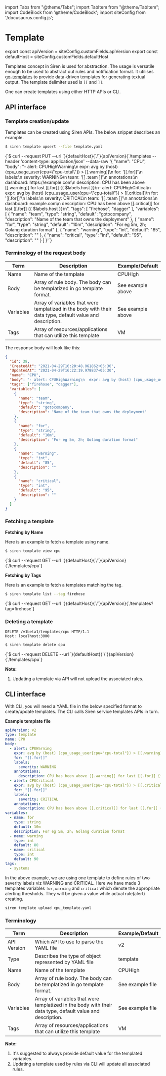 import Tabs from "@theme/Tabs";
import TabItem from "@theme/TabItem";
import CodeBlock from '@theme/CodeBlock';
import siteConfig from '/docusaurus.config.js';

# Template

export const apiVersion = siteConfig.customFields.apiVersion
export const defaultHost = siteConfig.customFields.defaultHost

Templates concept in Siren is used for abstraction. The usage is versatile enough to be used to abstract out rules and notification format. It utilises [go-templates](https://golang.org/pkg/text/template/) to provide data-driven templates for generating textual output. The template delimiter used is `[[` and `]]`.

One can create templates using either HTTP APIs or CLI.

## API interface

### Template creation/update

Templates can be created using Siren APIs. The below snippet describes an example.

<Tabs groupId="api">
  <TabItem value="cli" label="CLI" default>

```bash
$ siren template upsert --file template.yaml
```

  </TabItem>
  <TabItem value="http" label="HTTP">
    <CodeBlock className="language-bash">
    {`$ curl --request PUT
  --url `}{defaultHost}{`/`}{apiVersion}{`/templates
  --header 'content-type: application/json'
  --data-raw '{
    "name": "CPU",
    "body": "- alert: CPUHighWarning\n  expr: avg by (host) (cpu_usage_user{cpu=\"cpu-total\"}) > [[.warning]]\n  for: '[[.for]]'\n  labels:\n    severity: WARNING\n    team: '[[ .team ]]'\n  annotations:\n    dashboard: https://example.com\n    description: CPU has been above [[.warning]] for last [[.for]] {{ $labels.host }}\n- alert: CPUHighCritical\n  expr: avg by (host) (cpu_usage_user{cpu=\"cpu-total\"}) > [[.critical]]\n  for: '[[.for]]'\n  labels:\n    severity: CRITICAL\n    team: '[[ .team ]]'\n  annotations:\n    dashboard: example.com\n    description: CPU has been above [[.critical]] for last [[.for]] {{ $labels.host }}\n",
    "tags": [
        "firehose",
        "dagger"
    ],
    "variables": [
        {
            "name": "team",
            "type": "string",
            "default": "gotocompany",
            "description": "Name of the team that owns the deployment"
        },
        {
            "name": "for",
            "type": "string",
            "default": "10m",
            "description": "For eg 5m, 2h; Golang duration format"
        },
        {
            "name": "warning",
            "type": "int",
            "default": "85",
            "description": ""
        },
        {
            "name": "critical",
            "type": "int",
            "default": "95",
            "description": ""
        }
    ]
}'`}
    </CodeBlock>
  </TabItem>
</Tabs>

### Terminology of the request body

| Term      | Description                                                                                               | Example/Default   |
| --------- | --------------------------------------------------------------------------------------------------------- | ----------------- |
| Name      | Name of the template                                                                                      | CPUHigh           |
| Body      | Array of rule body. The body can be templatized in go template format.                                    | See example above |
| Variables | Array of variables that were templatized in the body with their data type, default value and description. | See example above |
| Tags      | Array of resources/applications that can utilize this template                                            | VM                |

The response body will look like this:

```json
{
  "id": 38,
  "CreatedAt": "2021-04-29T16:20:48.061862+05:30",
  "UpdatedAt": "2021-04-29T16:22:19.978837+05:30",
  "name": "CPU",
  "body": "- alert: CPUHighWarning\n  expr: avg by (host) (cpu_usage_user{cpu=\"cpu-total\"}) > [[.warning]]\n  for: '[[.for]]'\n  labels:\n    severity: WARNING\n    team: '[[ .team ]]'\n  annotations:\n    dashboard: https://example.com\n    description: CPU has been above [[.warning]] for last [[.for]] {{ $labels.host }}\n- alert: CPUHighCritical\n  expr: avg by (host) (cpu_usage_user{cpu=\"cpu-total\"}) > [[.critical]]\n  for: '[[.for]]'\n  labels:\n    severity: CRITICAL\n    team: '[[ .team ]]'\n  annotations:\n    dashboard: example.com\n    description: CPU has been above [[.critical]] for last [[.for]] {{ $labels.host }}\n",
  "tags": ["firehose", "dagger"],
  "variables": [
    {
      "name": "team",
      "type": "string",
      "default": "gotocompany",
      "description": "Name of the team that owns the deployment"
    },
    {
      "name": "for",
      "type": "string",
      "default": "10m",
      "description": "For eg 5m, 2h; Golang duration format"
    },
    {
      "name": "warning",
      "type": "int",
      "default": "85",
      "description": ""
    },
    {
      "name": "critical",
      "type": "int",
      "default": "95",
      "description": ""
    }
  ]
}
```

### Fetching a template

**Fetching by Name**

Here is an example to fetch a template using name.

<Tabs groupId="api">
  <TabItem value="cli" label="CLI" default>

```bash
$ siren template view cpu
```

  </TabItem>
  <TabItem value="http" label="HTTP">
    <CodeBlock className="language-bash">
    {`$ curl --request GET
  --url `}{defaultHost}{`/`}{apiVersion}{`/templates/cpu`}
    </CodeBlock>
  </TabItem>
</Tabs>

**Fetching by Tags**

Here is an example to fetch a templates matching the tag.

<Tabs groupId="api">
  <TabItem value="cli" label="CLI" default>

```bash
$ siren template list --tag firehose
```

  </TabItem>
  <TabItem value="http" label="HTTP">
    <CodeBlock className="language-bash">
    {`$ curl --request GET
  --url `}{defaultHost}{`/`}{apiVersion}{`/templates?tag=firehose`}
    </CodeBlock>
  </TabItem>
</Tabs>

### Deleting a template

```text
DELETE /v1beta1/templates/cpu HTTP/1.1
Host: localhost:3000
```

<Tabs groupId="api">
  <TabItem value="cli" label="CLI" default>

```bash
$ siren template delete cpu
```

  </TabItem>
  <TabItem value="http" label="HTTP">
    <CodeBlock className="language-bash">
    {`$ curl --request DELETE
  --url `}{defaultHost}{`/`}{apiVersion}{`/templates/cpu`}
    </CodeBlock>
  </TabItem>
</Tabs>


**Note:**

1. Updating a template via API will not upload the associated rules.

## CLI interface

With CLI, you will need a YAML file in the below specified format to create/update templates. The CLI calls Siren
service templates APIs in turn.

**Example template file**

```yaml
apiVersion: v2
type: template
name: CPU
body:
  - alert: CPUWarning
    expr: avg by (host) (cpu_usage_user{cpu="cpu-total"}) > [[.warning]]
    for: "[[.for]]"
    labels:
      severity: WARNING
    annotations:
      description: CPU has been above [[.warning]] for last [[.for]] {{ $labels.host }}
  - alert: CPUCritical
    expr: avg by (host) (cpu_usage_user{cpu="cpu-total"}) > [[.critical]]
    for: "[[.for]]"
    labels:
      severity: CRITICAL
    annotations:
      description: CPU has been above [[.critical]] for last [[.for]] {{ $labels.host }}
variables:
  - name: for
    type: string
    default: 10m
    description: For eg 5m, 2h; Golang duration format
  - name: warning
    type: int
    default: 80
  - name: critical
    type: int
    default: 90
tags:
  - systems
```

In the above example, we are using one template to define rules of two severity labels viz WARNING and CRITICAL. Here we
have made 3 templates variables `for`, `warning` and `critical` which denote the appropriate alerting thresholds. They
will be given a value while actual rule(alert) creating.

```bash
siren template upload cpu_template.yaml
```

### Terminology

| Term        | Description                                                                                               | Example/Default  |
| ----------- | --------------------------------------------------------------------------------------------------------- | ---------------- |
| API Version | Which API to use to parse the YAML file                                                                   | v2               |
| Type        | Describes the type of object represented by YAML file                                                     | template         |
| Name        | Name of the template                                                                                      | CPUHigh          |
| Body        | Array of rule body. The body can be templatized in go template format.                                    | See example file |
| Variables   | Array of variables that were templatized in the body with their data type, default value and description. | See example file |
| Tags        | Array of resources/applications that can utilize this template                                            | VM               |

**Note:**

1. It's suggested to always provide default value for the templated variables.
2. Updating a template used by rules via CLI will update all associated rules.

